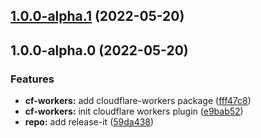 

## [1.0.0-alpha.1](https://github.com/barbados-clemens/mono/compare/1.0.0-alpha.0...1.0.0-alpha.1) (2022-05-20)

## 1.0.0-alpha.0 (2022-05-20)


### Features

* **cf-workers:** add cloudflare-workers package ([fff47c8](https://github.com/barbados-clemens/mono/commit/fff47c8cfaa6981582b743135a990f9a143cdae3))
* **cf-workers:** init cloudflare workers plugin ([e9bab52](https://github.com/barbados-clemens/mono/commit/e9bab525a6afe2784ebdb1cb912a394e8d060584))
* **repo:** add release-it ([59da438](https://github.com/barbados-clemens/mono/commit/59da43852ec02b03b536a4da88cc638b1ea0431c))